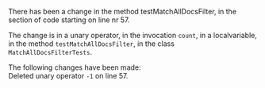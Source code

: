 There has been a change in the method testMatchAllDocsFilter, in the section of code starting on line nr 57.
  
The change is in a unary operator, in the invocation ```count```, in a localvariable, in the method ```testMatchAllDocsFilter```, in the class ```MatchAllDocsFilterTests```.
  
The following changes have been made:  
Deleted unary operator ```-1``` on line 57.  

